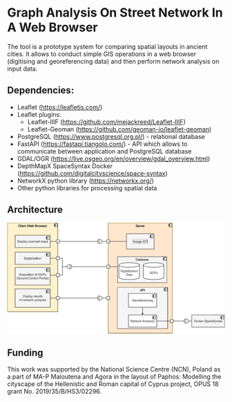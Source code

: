 
# Graph Analysis On Street Network In A Web Browser

The tool is a prototype system for comparing spatial layouts in ancient cities. It allows to conduct simple GIS operations in a web browser (digitising and georeferencing data) and then perform network analysis on input data. 

## Dependencies:
- Leaflet (https://leafletjs.com/)
- Leaflet plugins:
    - Leaflet-IIIF (https://github.com/mejackreed/Leaflet-IIIF)
    - Leaflet-Geoman (https://github.com/geoman-io/leaflet-geoman)
- PostgreSQL (https://www.postgresql.org.pl/) - relational database
- FastAPI (https://fastapi.tiangolo.com/) - API which allows to communicate between application and PostgreSQL database
- GDAL/OGR (https://live.osgeo.org/en/overview/gdal_overview.html)
- DepthMapX SpaceSyntax Docker (https://github.com/digitalcityscience/space-syntax)
- NetworkX python library (https://networkx.org/)
- Other python libraries for processing spatial data



## Architecture
![alt text](https://github.com/UAV-GeoLAB/MAP-Network-Analysis/blob/main/references/architecture-diagram.png)


## Funding
This work was supported by the National Science Centre (NCN), Poland as a part of MA-P Maloutena and Agora in the layout of Paphos: Modelling the cityscape of the Hellenistic and Roman capital of Cyprus project, OPUS 18 grant No. 2019/35/B/HS3/02296.
